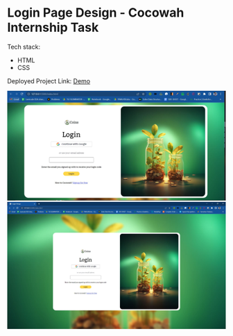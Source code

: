 # Login Page Design - Cocowah Internship Task

Tech stack:
- HTML
- CSS

Deployed Project Link: [Demo](https://guptaverse.github.io/Cocowah-task/)

![Image](images/ss1.JPG)
![Image](images/ss2.JPG)
